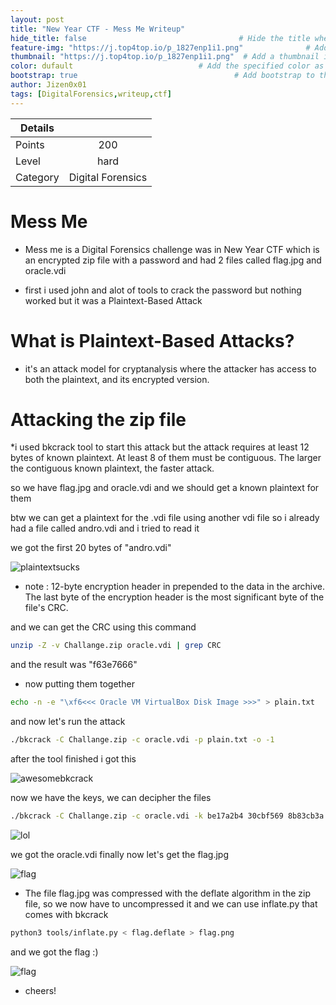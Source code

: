 ```yaml
---
layout: post
title: "New Year CTF - Mess Me Writeup"
hide_title: false                                  # Hide the title when displaying the post, but shown in lists of posts
feature-img: "https://j.top4top.io/p_1827enp1i1.png"              # Add a feature-image to the post
thumbnail: "https://j.top4top.io/p_1827enp1i1.png"  # Add a thumbnail image on blog view
color: dufault                            # Add the specified color as feature image, and change link colors in post
bootstrap: true                                   # Add bootstrap to the page
author: Jizen0x01
tags: [DigitalForensics,writeup,ctf]
---
```



| Details |                     |
| ------------- |:-------------:|
| Points        | 200           |
| Level         | hard     |
| Category      | Digital Forensics     |

# Mess Me


* Mess me is a Digital Forensics challenge was in New Year CTF which is an encrypted zip file with a password and had 2 files called flag.jpg and oracle.vdi 

* first i used john and alot of tools to crack the password but nothing worked but it was a Plaintext-Based Attack

# What is Plaintext-Based Attacks?

*  it's an attack model for cryptanalysis where the attacker has access to both the plaintext, and its encrypted version.

# Attacking the zip file

*i used bkcrack tool to start this attack but the attack requires at least 12 bytes of known plaintext. At least 8 of them must be contiguous. The larger the contiguous known plaintext, the faster attack.

so we have flag.jpg and oracle.vdi and we should get a known plaintext for them 

btw we can get a plaintext for the .vdi file using another vdi file so i already had a file called andro.vdi and i tried to read it

we got the first 20 bytes of "andro.vdi" 

![plaintextsucks](https://h.top4top.io/p_1827p1ph11.png)

* note : 12-byte encryption header in prepended to the data in the archive.
The last byte of the encryption header is the most significant byte of the file's CRC.

and we can get the CRC using this command

```bash
unzip -Z -v Challange.zip oracle.vdi | grep CRC
```

and the result was "f63e7666"

* now putting them together
```bash
echo -n -e "\xf6<<< Oracle VM VirtualBox Disk Image >>>" > plain.txt
```
and now let's run the attack
```bash
./bkcrack -C Challange.zip -c oracle.vdi -p plain.txt -o -1
```
after the tool finished i got this

![awesomebkcrack](https://e.top4top.io/p_1827rxm1v1.png)

now we have the keys, we can decipher the files

```bash
./bkcrack -C Challange.zip -c oracle.vdi -k be17a2b4 30cbf569 8b83cb3a  -d oracle.vdi
```

![lol](https://b.top4top.io/p_1827yn54t1.png)

we got the oracle.vdi finally now let's get the flag.jpg


![flag](https://c.top4top.io/p_1827dkqxy1.png)

* The file flag.jpg was compressed with the deflate algorithm in the zip file, so we now have to uncompressed it and we can use inflate.py that comes with bkcrack

```bash
python3 tools/inflate.py < flag.deflate > flag.png
```

and we got the flag :)

![flag](https://f.top4top.io/p_1827gegyz1.png)

* cheers!



